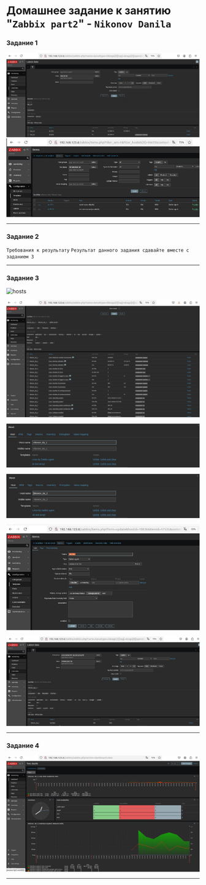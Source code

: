# Домашнее задание к занятию "`Zabbix part2`" - `Nikonov Danila`

### Задание 1

![CPUandRAM](CPU_and_RAM.jpeg)
![CPUandRAM2](CPU_and_RAM2.jpeg)


---

### Задание 2


`Требования к результату`
`Результат данного задания сдавайте вместе с заданием 3`


---

### Задание 3

![hosts](hosts.jpeg)

![hosts_latest_data](hosts_latest_data.jpeg)

![templ](templ.jpeg)

![templ2](templ2.jpeg)

![templ_settings](templ_sett.jpeg)

![templ_latest_data](templ_done.jpeg)

---

### Задание 4

![Dashboard](Dashboard.jpeg)



---
